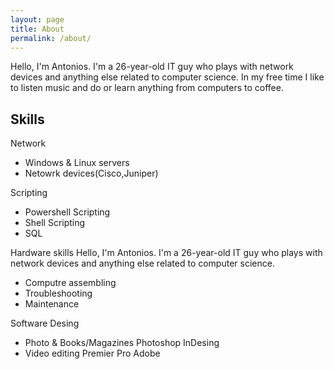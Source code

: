```yaml
---
layout: page
title: About
permalink: /about/
---
```


Hello, I'm Antonios. I'm a 26-year-old IT guy who plays with network devices and anything else related to computer science.
In my free time I like to listen music and do or learn anything from computers to coffee.

## Skills
Network
- Windows & Linux servers
- Netowrk devices(Cisco,Juniper)

Scripting
- Powershell Scripting
- Shell Scripting
- SQL

Hardware skills Hello, I'm Antonios. I'm a 26-year-old IT guy who plays with network devices and anything else related to computer science.
- Computre assembling
- Troubleshooting
- Maintenance

Software Desing
- Photo & Books/Magazines
    Photoshop
      InDesing
- Video editing
    Premier Pro Adobe


